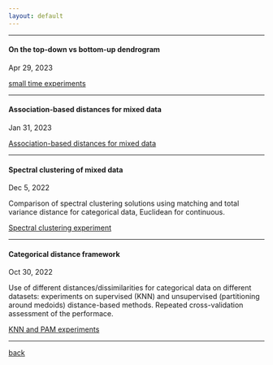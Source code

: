 ```yaml
---
layout: default
---
```



---------------------

#### On the top-down vs bottom-up dendrogram

Apr 29, 2023

[small time experiments](blogposts_archive/custom_hclust_check.html)


---------------------

#### Association-based distances for mixed data

Jan 31, 2023

[Association-based distances for mixed data](blogposts_archive/computing_delta_for_mixed_data.html)

---------------------

#### Spectral clustering of mixed data

Dec 5, 2022

Comparison of spectral clustering solutions using matching and total variance distance for categorical data, Euclidean for continuous.

[Spectral clustering experiment](blogposts_archive/spectral_clust_mixed.html)

---------------------

#### Categorical distance framework

Oct 30, 2022

Use of different distances/dissimilarities for categorical data on different datasets: experiments on supervised (KNN) and unsupervised (partitioning around medoids) distance-based methods. Repeated cross-validation assessment of the performace.

[KNN and PAM experiments](blogposts_archive/distances_experiment_superv_unsuperv.html)


---------------------

[back](./)
